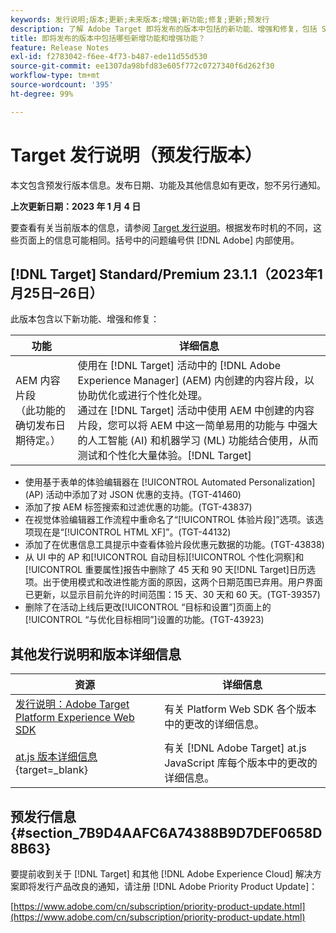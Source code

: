 ```yaml
---
keywords: 发行说明;版本;更新;未来版本;增强;新功能;修复;更新;预发行
description: 了解 Adobe Target 即将发布的版本中包括的新功能、增强和修复，包括 SDK、API 和 JavaScript 库。
title: 即将发布的版本中包括哪些新增功能和增强功能？
feature: Release Notes
exl-id: f2783042-f6ee-4f73-b487-ede11d55d530
source-git-commit: ee1307da98bfd83e605f772c0727340f6d262f30
workflow-type: tm+mt
source-wordcount: '395'
ht-degree: 99%

---
```


# Target 发行说明（预发行版本）

本文包含预发行版本信息。发布日期、功能及其他信息如有更改，恕不另行通知。

**上次更新日期：2023 年 1 月 4 日**

要查看有关当前版本的信息，请参阅 [Target 发行说明](release-notes.md)。根据发布时机的不同，这些页面上的信息可能相同。括号中的问题编号供 [!DNL Adobe] 内部使用。

## [!DNL Target] Standard/Premium 23.1.1（2023年1月25日–26日）

此版本包含以下新功能、增强和修复：

| 功能 | 详细信息 |
| --- | --- |
| AEM 内容片段<br>（此功能的确切发布日期待定。） | 使用在 [!DNL Target] 活动中的 [!DNL Adobe Experience Manager] (AEM) 内创建的内容片段，以协助优化或进行个性化处理。<br>通过在 [!DNL Target] 活动中使用 AEM 中创建的内容片段，您可以将 AEM 中这一简单易用的功能与 中强大的人工智能 (AI) 和机器学习 (ML) 功能结合使用，从而测试和个性化大量体验。[!DNL Target] |

* 使用基于表单的体验编辑器在 [!UICONTROL Automated Personalization] (AP) 活动中添加了对 JSON 优惠的支持。(TGT-41460)
* 添加了按 AEM 标签搜索和过滤优惠的功能。(TGT-43837)
* 在视觉体验编辑器工作流程中重命名了“[!UICONTROL 体验片段]”选项。该选项现在是“[!UICONTROL HTML XF]”。(TGT-44132)
* 添加了在优惠信息工具提示中查看体验片段优惠元数据的功能。(TGT-43838)
* 从 UI 中的 AP 和[!UICONTROL 自动目标][!UICONTROL 个性化洞察]和[!UICONTROL 重要属性]报告中删除了 45 天和 90 天[!DNL Target]日历选项。出于使用模式和改进性能方面的原因，这两个日期范围已弃用。用户界面已更新，以显示目前允许的时间范围：15 天、30 天和 60 天。(TGT-39357)
* 删除了在活动上线后更改[!UICONTROL “目标和设置”]页面上的[!UICONTROL “与优化目标相同”]设置的功能。(TGT-43923)

## 其他发行说明和版本详细信息

| 资源 | 详细信息 |
|--- |--- |
| [发行说明：Adobe Target Platform Experience Web SDK](https://experienceleague.adobe.com/docs/experience-platform/edge/release-notes.html?lang=zh-Hans) | 有关 Platform Web SDK 各个版本中的更改的详细信息。 |
| [at.js 版本详细信息](https://developer.adobe.com/target/implement/client-side/atjs/target-atjs-versions/){target=_blank} | 有关 [!DNL Adobe Target] at.js JavaScript 库每个版本中的更改的详细信息。 |


## 预发行信息 {#section_7B9D4AAFC6A74388B9D7DEF0658D8B63}

要提前收到关于 [!DNL Target] 和其他 [!DNL Adobe Experience Cloud] 解决方案即将发行产品改良的通知，请注册 [!DNL Adobe Priority Product Update]：

[https://www.adobe.com/cn/subscription/priority-product-update.html](https://www.adobe.com/cn/subscription/priority-product-update.html)
